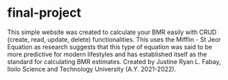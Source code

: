 # final-project
This simple website was created to calculate your BMR easily with CRUD (create, read, update, delete) functionalities. This uses the Mifflin - St Jeor Equation as research suggests that this type of equation was said to be more predictive for modern lifestyles and has established itself as the standard for calculating BMR estimates. Created by Justine Ryan L. Fabay, Iloilo Science and Technology University (A.Y. 2021-2022).
